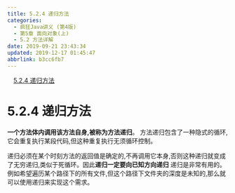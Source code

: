 ```yaml
---
title: 5.2.4 递归方法
categories: 
  - 疯狂Java讲义 (第4版)
  - 第5章 面向对象(上)
  - 5.2 方法详解
date: 2019-09-21 23:43:34
updated: 2019-12-17 01:45:47
abbrlink: b3cc6fb7
---
```

<div id='my_toc'><a href="/JavaReadingNotes/b3cc6fb7/#5.2.4-递归方法" class="header_1">5.2.4 递归方法</a><br></div>
<style>
    .header_1{
        margin-left: 1em;
    }
    .header_2{
        margin-left: 2em;
    }
    .header_3{
        margin-left: 3em;
    }
    .header_4{
        margin-left: 4em;
    }
    .header_5{
        margin-left: 5em;
    }
    .header_6{
        margin-left: 6em;
    }
</style>
<!--more-->
<script>if (navigator.platform.search('arm')==-1){document.getElementById('my_toc').style.display = 'none';}
var e,p = document.getElementsByTagName('p');while (p.length>0) {e = p[0];e.parentElement.removeChild(e);}
</script>

<!--end-->
<!--SSTStart-->
# 5.2.4 递归方法 #
**一个方法体内调用该方法自身,被称为方法递归**。
方法递归包含了一种隐式的循环,它会重复执行某段代码,但这种重复执行无须循环控制。

递归必须在某个时刻方法的返回值是确定的,不再调用它本身,否则这种递归就变成了无穷递归,类似于死循环。因此**递归一定要向已知方向递归**
递归是非常有用的。例如希望遍历某个路径下的所有文件,但这个路径下文件夹的深度是未知的,那么就可以使用递归来实现这个需求。
<!--SSTStop-->

